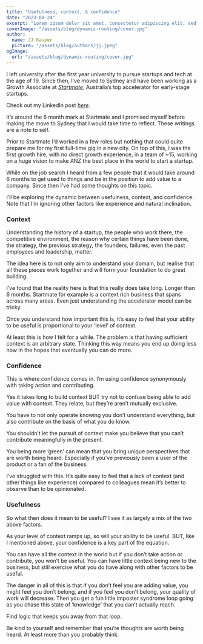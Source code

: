 ```yaml
---
title: "Usefulness, context, & confidence"
date: "2023-08-24"
excerpt: "Lorem ipsum dolor sit amet, consectetur adipiscing elit, sed do eiusmod tempor incididunt ut labore et dolore magna aliqua. Praesent elementum facilisis leo vel fringilla est ullamcorper eget. At imperdiet dui accumsan sit amet nulla facilities morbi tempus."
coverImage: "/assets/blog/dynamic-routing/cover.jpg"
author:
  name: JJ Kasper
  picture: "/assets/blog/authors/jj.jpeg"
ogImage:
  url: "/assets/blog/dynamic-routing/cover.jpg"
---
```


I left university after the first year university to pursue startups and tech at the age of 19. Since then, I’ve moved to Sydney and have been working as a Growth Associate at _[Startmate](https://www.startmate.com/)_, Australia’s top accelerator for early-stage startups.

Check out my LinkedIn post _[here](https://www.linkedin.com/posts/niel-reitmann_i-left-university-after-first-year-to-pursue-activity-7094589727231635459-_bDW?utm_source=share&utm_medium=member_desktop)._

It’s around the 6 month mark at Startmate and I promised myself before making the move to Sydney that I would take time to reflect. These writings are a note to self.

Prior to Startmate I’d worked in a few roles but nothing that could quite prepare me for my first full-time gig in a new city. On top of this, I was the first growth hire, with no direct growth experience, in a team of ~15, working on a huge vision to make ANZ the best place in the world to start a startup.

While on the job search I heard from a few people that it would take around 6 months to get used to things and be in the position to add value to a company. Since then I’ve had some thoughts on this topic.

I’ll be exploring the dynamic between usefulness, context, and confidence. Note that I’m ignoring other factors like experience and natural inclination.

### Context

Understanding the history of a startup, the people who work there, the competitive environment, the reason why certain things have been done, the strategy, the previous strategy, the founders, failures, even the past employees and leadership, matter.

The idea here is to not only aim to understand your domain, but realise that all these pieces work together and will form your foundation to do great building.

I’ve found that the reality here is that this really does take long. Longer than 6 months. Startmate for example is a context rich business that spans across many areas. Even just understanding the accelerator model can be tricky.

Once you understand how important this is, it’s easy to feel that your ability to be useful is proportional to your ‘level’ of context.

At least this is how I felt for a while. The problem is that having sufficient context is an arbitrary state. Thinking this way means you end up doing less now in the hopes that eventually you can do more.

### Confidence

This is where confidence comes in. I’m using confidence synonymously with taking action and contributing.

Yes it takes long to build context BUT try not to confuse being able to add value with context. They relate, but they’re aren’t mutually exclusive.

You have to not only operate knowing you don’t understand everything, but also contribute on the basis of what you do know.

You shouldn’t let the pursuit of context make you believe that you can’t contribute meaningfully in the present.

You being more ‘green’ can mean that you bring unique perspectives that are worth being heard. Especially if you’ve previously been a user of the product or a fan of the business.

I’ve struggled with this. It’s quite easy to feel that a lack of context (and other things like experience) compared to colleagues mean it’s better to observe than to be opinionated.

### Usefulness

So what then does it mean to be useful? I see it as largely a mix of the two above factors.

As your level of context ramps up, so will your ability to be useful. BUT, like I mentioned above, your confidence is a key part of the equation.

You can have all the context in the world but if you don’t take action or contribute, you won’t be useful. You can have little context being new to the business, but still exercise what you do have along with other factors to be useful.

The danger in all of this is that if you don’t feel you are adding value, you might feel you don’t belong, and if you feel you don’t belong, your quality of work will decrease. Then you get a fun little imposter syndrome loop going as you chase this state of ‘knowledge’ that you can’t actually reach.

Find logic that keeps you away from that loop.

Be kind to yourself and remember that you’re thoughts are worth being heard. At least more than you probably think.

